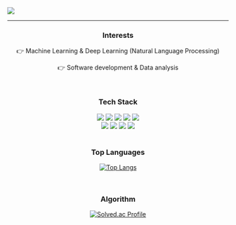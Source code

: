 <img src="https://capsule-render.vercel.app/api?type=soft&color=0:CCFF99,100:669900&height=100&section=header&text=Hyunsoo.md&fontSize=50&fontColor=FFFFFF&animation=twinkling"/>

---
<div align="center">
  
  <h3>Interests</h3>
  
  :point_right: Machine Learning & Deep Learning (Natural Language Processing)

  :point_right: Software development & Data analysis

  <br>
  
  <h3>Tech Stack</h3>
  <div>
  <img src="https://img.shields.io/badge/Python-3776AB?style=for-the-badge&logo=Python&logoColor=white">
  <img src="https://img.shields.io/badge/PyTorch-EE4C2C?style=for-the-badge&logo=PyTorch&logoColor=white">
  <img src="https://img.shields.io/badge/Django-092E20?style=for-the-badge&logo=Django&logoColor=white">
  <img src="https://img.shields.io/badge/FastAPI-009688?style=for-the-badge&logo=FastAPI&logoColor=white">
  <img src="https://img.shields.io/badge/MySQL-4479A1?style=for-the-badge&logo=MySQL&logoColor=white">
  </div>
  <div>
  <img src="https://img.shields.io/badge/Elasticsearch-005571?style=for-the-badge&logo=Elasticsearch&logoColor=white">
  <img src="https://img.shields.io/badge/github-181717?style=for-the-badge&logo=github&logoColor=white">
  <img src="https://img.shields.io/badge/apacheairflow-017CEE?style=for-the-badge&logo=apacheairflow&logoColor=white">
  <img src="https://img.shields.io/badge/VSCode-007ACC?style=for-the-badge&logo=VisualStudioCode&logoColor=white">
  </div>
  
  <br>
  <h3>Top Languages</h3>
  
  [![Top Langs](https://github-readme-stats.vercel.app/api/top-langs/?username=khs0415p&hide=jupyter%20notebook)](https://github.com/khs0415p/github-readme-stats)
  
  <br>
  
  <h3>Algorithm</h3>
  
  [![Solved.ac Profile](http://mazassumnida.wtf/api/v2/generate_badge?boj=khs0415p)](https://solved.ac/khs0415p/)
  
</div>

</div>
<!--
**khs0415p/khs0415p** is a ✨ _special_ ✨ repository because its `README.md` (this file) appears on your GitHub profile.

Here are some ideas to get you started:

- 🔭 I’m currently working on ...
- 🌱 I’m currently learning ...
- 👯 I’m looking to collaborate on ...
- 🤔 I’m looking for help with ...
- 💬 Ask me about ...
- 📫 How to reach me: ...
- 😄 Pronouns: ...
- ⚡ Fun fact: ...
-->
